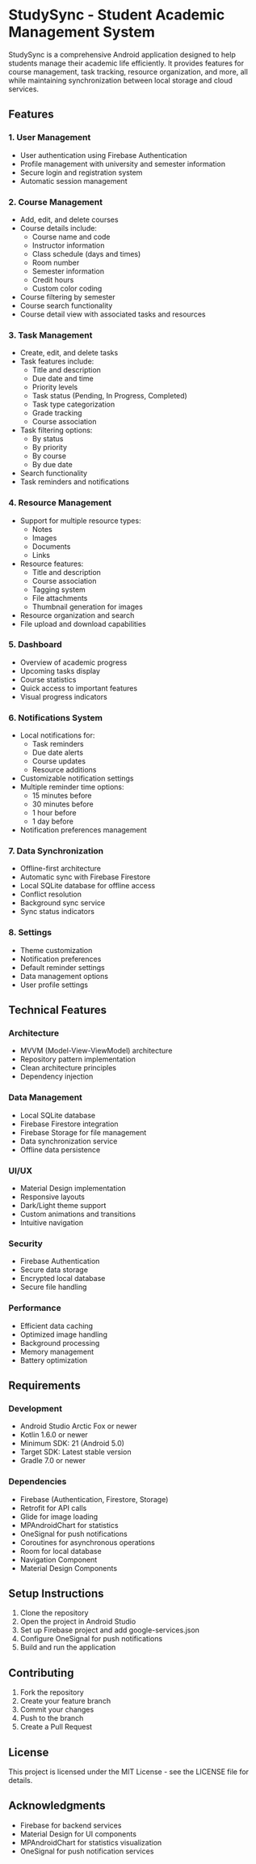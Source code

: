 # StudySync - Student Academic Management System

StudySync is a comprehensive Android application designed to help students manage their academic life efficiently. It provides features for course management, task tracking, resource organization, and more, all while maintaining synchronization between local storage and cloud services.

## Features

### 1. User Management
- User authentication using Firebase Authentication
- Profile management with university and semester information
- Secure login and registration system
- Automatic session management

### 2. Course Management
- Add, edit, and delete courses
- Course details include:
  - Course name and code
  - Instructor information
  - Class schedule (days and times)
  - Room number
  - Semester information
  - Credit hours
  - Custom color coding
- Course filtering by semester
- Course search functionality
- Course detail view with associated tasks and resources

### 3. Task Management
- Create, edit, and delete tasks
- Task features include:
  - Title and description
  - Due date and time
  - Priority levels
  - Task status (Pending, In Progress, Completed)
  - Task type categorization
  - Grade tracking
  - Course association
- Task filtering options:
  - By status
  - By priority
  - By course
  - By due date
- Search functionality
- Task reminders and notifications

### 4. Resource Management
- Support for multiple resource types:
  - Notes
  - Images
  - Documents
  - Links
- Resource features:
  - Title and description
  - Course association
  - Tagging system
  - File attachments
  - Thumbnail generation for images
- Resource organization and search
- File upload and download capabilities

### 5. Dashboard
- Overview of academic progress
- Upcoming tasks display
- Course statistics
- Quick access to important features
- Visual progress indicators

### 6. Notifications System
- Local notifications for:
  - Task reminders
  - Due date alerts
  - Course updates
  - Resource additions
- Customizable notification settings
- Multiple reminder time options:
  - 15 minutes before
  - 30 minutes before
  - 1 hour before
  - 1 day before
- Notification preferences management

### 7. Data Synchronization
- Offline-first architecture
- Automatic sync with Firebase Firestore
- Local SQLite database for offline access
- Conflict resolution
- Background sync service
- Sync status indicators

### 8. Settings
- Theme customization
- Notification preferences
- Default reminder settings
- Data management options
- User profile settings

## Technical Features

### Architecture
- MVVM (Model-View-ViewModel) architecture
- Repository pattern implementation
- Clean architecture principles
- Dependency injection

### Data Management
- Local SQLite database
- Firebase Firestore integration
- Firebase Storage for file management
- Data synchronization service
- Offline data persistence

### UI/UX
- Material Design implementation
- Responsive layouts
- Dark/Light theme support
- Custom animations and transitions
- Intuitive navigation

### Security
- Firebase Authentication
- Secure data storage
- Encrypted local database
- Secure file handling

### Performance
- Efficient data caching
- Optimized image handling
- Background processing
- Memory management
- Battery optimization

## Requirements

### Development
- Android Studio Arctic Fox or newer
- Kotlin 1.6.0 or newer
- Minimum SDK: 21 (Android 5.0)
- Target SDK: Latest stable version
- Gradle 7.0 or newer

### Dependencies
- Firebase (Authentication, Firestore, Storage)
- Retrofit for API calls
- Glide for image loading
- MPAndroidChart for statistics
- OneSignal for push notifications
- Coroutines for asynchronous operations
- Room for local database
- Navigation Component
- Material Design Components

## Setup Instructions

1. Clone the repository
2. Open the project in Android Studio
3. Set up Firebase project and add google-services.json
4. Configure OneSignal for push notifications
5. Build and run the application

## Contributing

1. Fork the repository
2. Create your feature branch
3. Commit your changes
4. Push to the branch
5. Create a Pull Request

## License

This project is licensed under the MIT License - see the LICENSE file for details.

## Acknowledgments

- Firebase for backend services
- Material Design for UI components
- MPAndroidChart for statistics visualization
- OneSignal for push notification services
